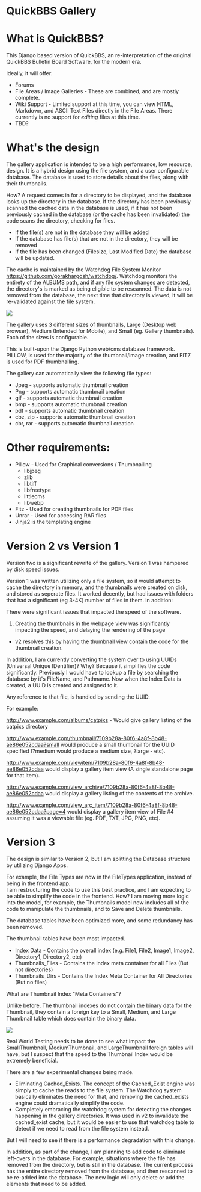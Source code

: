 QuickBBS Gallery
========


What is QuickBBS?
=========

This Django based version of QuickBBS, an re-interpretation of the original QuickBBS Bulletin Board Software, for 
the modern era. 

Ideally, it will offer:

* Forums
* File Areas / Image Galleries - These are combined, and are mostly complete.
* Wiki Support - Limited support at this time, you can view HTML, Markdown, and ASCII Text Files directly in the File Areas.  There currently is no 
support for *editing* files at this time.
* TBD?


What's the design
=================

The gallery application is intended to be a high performance, low resource, design.  It is a hybrid design using the 
file system, and a user configurable database.  The database is used to store details about the files, along with their
thumbnails.  

How?  A request comes in for a directory to be displayed, and the database looks up the directory in the database.  If
the directory has been previously scanned the cached data in the database is used, if it has not been previously
cached in the database (or the cache has been invalidated) the code scans the directory, checking for files. 

* If the file(s) are not in the database they will be added
* If the database has file(s) that are not in the directory, they will be removed
* If the file has been changed (Filesize, Last Modified Date) the database will be updated.

The cache is maintained by the Watchdog File System Monitor https://github.com/gorakhargosh/watchdog/.  Watchdog monitors the
entirety of the ALBUMS path, and if any file system changes are detected, the directory's is marked as being eligible to
be rescanned.  The data is not removed from the database, the next time that directory is viewed, it will be 
re-validated against the file system.

[![](https://mermaid.ink/img/pako:eNp1U8tOwzAQ_JWVT0GCH-gBqY2DxIFS9SEOBFVbZ5NYTexiO4KK8O84TlKghZwi78zs7I79wYTOiE1YYfBQwpqnCvz3RLslvTZkHdzc3ELLpSHhtDmCNnAnK7ItzKK4JLGH3G5jFCVt1wbFXqriqteYnVOVdiAVpL58wWkfopVABSf0IPLQi1zgg0o4gs0hQ0dZC_yZS3uo8AhvtDtgQS-_jNzpRmWdgZ72tw3gP_vOo4XRgqyFuERVkO3o5xbnAfoYxYa8j25BvaOwJ1iS0Caz4-AcHe7QEtyrjN63HoeDzGOQWYwy67KpdwplNSiMAqdzuw05dP1-nHlzdhBcBMF_Av2mtNPpEGRvqXMIuVftum029xx0Du7kxqEpyA0tptNebe6TDev1t2IWjSkkxmjzGxnH0TBOgA_FOD4zBVz7ybr7krxL61rOL9byLzUwbJsk0Yp83t8Fp0FUktRonvNATRJ2zWoyNcrMv4OPrpgyV1JNKZv434xybCqXslR9eig2Tq-OSrCJMw1dsyaEzSX6F1SzSY6Vpc8vj8oXmw?type=png)](https://mermaid.live/edit#pako:eNp1U8tOwzAQ_JWVT0GCH-gBqY2DxIFS9SEOBFVbZ5NYTexiO4KK8O84TlKghZwi78zs7I79wYTOiE1YYfBQwpqnCvz3RLslvTZkHdzc3ELLpSHhtDmCNnAnK7ItzKK4JLGH3G5jFCVt1wbFXqriqteYnVOVdiAVpL58wWkfopVABSf0IPLQi1zgg0o4gs0hQ0dZC_yZS3uo8AhvtDtgQS-_jNzpRmWdgZ72tw3gP_vOo4XRgqyFuERVkO3o5xbnAfoYxYa8j25BvaOwJ1iS0Caz4-AcHe7QEtyrjN63HoeDzGOQWYwy67KpdwplNSiMAqdzuw05dP1-nHlzdhBcBMF_Av2mtNPpEGRvqXMIuVftum029xx0Du7kxqEpyA0tptNebe6TDev1t2IWjSkkxmjzGxnH0TBOgA_FOD4zBVz7ybr7krxL61rOL9byLzUwbJsk0Yp83t8Fp0FUktRonvNATRJ2zWoyNcrMv4OPrpgyV1JNKZv434xybCqXslR9eig2Tq-OSrCJMw1dsyaEzSX6F1SzSY6Vpc8vj8oXmw)

The gallery uses 3 different sizes of thumbnails, Large (Desktop web browser), Medium (Intended for Mobile), and 
Small (eg. Gallery thumbnails).  Each of the sizes is configurable.  

This is built-upon the Django Python web/cms database framework.  
PILLOW, is used for the majority of the thumbnail/image creation, and FITZ is used for PDF thumbnailing.  

The gallery can automatically view the following file types:

* Jpeg - supports automatic thumbnail creation
* Png - supports automatic thumbnail creation
* gif - supports automatic thumbnail creation
* bmp - supports automatic thumbnail creation
* pdf - supports automatic thumbnail creation
* cbz, zip - supports automatic thumbnail creation
* cbr, rar - supports automatic thumbnail creation


Other requirements:
========

* Pillow - Used for Graphical conversions / Thumbnailing
   * libjpeg
   * zlib
   * libtiff
   * libfreetype
   * littlecms
   * libwebp
* Fitz - Used for creating thumbnails for PDF files
* Unrar - Used for accessing RAR files
* Jinja2 is the templating engine


Version 2 vs Version 1
==========

Version two is a significant rewrite of the gallery.  Version 1 was hampered by disk speed issues.

Version 1 was written utilizing only a file system, so it would attempt to cache the directory in memory, and the thumbnails were created on disk, and stored as seperate files.  It worked decently, but had issues with folders that had a significant (eg 3-4K) number of files in them.  In addition:

There were significant issues that impacted the speed of the software.

1) Creating the thumbnails in the webpage view was significantly impacting the speed, and delaying the rendering of the page
  * v2 resolves this by having the thumbnail view contain the code for the thumbnail creation.
  
In addition, I am currently converting the system over to using UUIDs (Universal Unique IDentifier)?  Why?  Because it simplifies the code significantly.  Previously I would have to lookup a file by searching the database by it's FileName, and Pathname.  Now when the Index Data is created, a UUID is created and assigned to it.  

Any reference to that file, is handled by sending the UUID.  

For example:

http://www.example.com/albums/catpixs   - Would give gallery listing of the catpixs directory

http://www.example.com/thumbnail/7109b28a-80f6-4a8f-8b48-ae86e052cdaa?small would produce a small thumbnail for the UUID specified (?medium would produce a medium size, ?large - etc).

http://www.example.com/viewitem/7109b28a-80f6-4a8f-8b48-ae86e052cdaa would display a gallery item view (A single standalone page for that item).

http://www.example.com/view_archive/7109b28a-80f6-4a8f-8b48-ae86e052cdaa would display a gallery listing of the contents of the archive.

http://www.example.com/view_arc_item/7109b28a-80f6-4a8f-8b48-ae86e052cdaa?page=4 would display a gallery item view of File #4 assuming it was a viewable file (eg. PDF, TXT, JPG, PNG, etc).  


Version 3
============

The design is similar to Version 2, but I am splitting the Database structure by utilizing Django Apps.  

For example, the File Types are now in the FileTypes application, instead of being in the frontend app.  
I am restructuring the code to use this best practice, and I am expecting to be able to simplify the code in the frontend.
How?  I am moving more logic into the model, for example, the Thumbnails model now includes all of the code to manipulate the
thumbnails, and to Save and Delete thumbnails.

The database tables have been optimized more, and some redundancy has been removed.

The thumbnail tables have been most impacted.

* Index Data - Contains the overall index (e.g. File1, File2, Image1, Image2, Directory1, Directory2, etc)
* Thumbnails_Files - Contains the Index meta container for all Files (But not directories)
* Thumbnails_Dirs  - Contains the Index Meta Container for All Directories (But no files)

What are Thumbnail Index "Meta Containers"?

Unlike before, The thumbnail indexes do not contain the binary data for the Thumbnail, they contain a foreign key to a
Small, Medium, and Large Thumbnail table which does contain the binary data.

[![](https://mermaid.ink/img/pako:eNp9z8EKwjAMBuBXKTlV2F6gB0-7CHrajgVJm2wrtJ3UFpSxd7eyg4hgToH_-yFZwS7EoGBKeJvF0Oko6pwi8ePaYUbRtkeBKIe5BBPR-T077A733BjZB_T-gwY0nr-RtfLC5Er4q4jkGdPEvwgaCJwCOqrnru-ShjxzYA2qrsQjFp816LhViiUv_TNaUDkVbqDcCDN3DuujAdSI_s7bCwJMUnY?type=png)](https://mermaid.live/edit#pako:eNp9z8EKwjAMBuBXKTlV2F6gB0-7CHrajgVJm2wrtJ3UFpSxd7eyg4hgToH_-yFZwS7EoGBKeJvF0Oko6pwi8ePaYUbRtkeBKIe5BBPR-T077A733BjZB_T-gwY0nr-RtfLC5Er4q4jkGdPEvwgaCJwCOqrnru-ShjxzYA2qrsQjFp816LhViiUv_TNaUDkVbqDcCDN3DuujAdSI_s7bCwJMUnY)

Real World Testing needs to be done to see what impact the SmallThumbnail, MediumThumbnail, and LargeThumbnail foreign tables
will have, but I suspect that the speed to the Thumbnail Index would be extremely beneficial. 

There are a few experimental changes being made.

* Eliminating Cached_Exists.  The concept of the Cached_Exist engine was simply to cache the reads to the file system.  The Watchdog system basically eliminates the need for that, and removing the cached_exists engine could dramatically simplify the code.
* Completely embracing the watchdog system for detecting the changes happening in the gallery directories.  It was used in v2 to invalidate the cached_exist cache, but it would be easier to use that watchdog table to detect if we need to read from the file system instead.

But I will need to see if there is a performance degradation with this change.

In addition, as part of the change, I am planning to add code to eliminate left-overs in the database.  For example, situations where the file has removed from the directory, but is still in the database.  The current process has the entire directory removed from the database, and then rescanned to be re-added into the database.
The new logic will only delete or add the elements that need to be added.